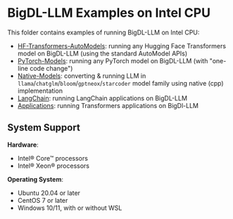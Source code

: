 # BigDL-LLM Examples on Intel CPU

This folder contains examples of running BigDL-LLM on Intel CPU:

- [HF-Transformers-AutoModels](HF-Transformers-AutoModels): running any Hugging Face Transformers model on BigDL-LLM (using the standard AutoModel APIs)
- [PyTorch-Models](PyTorch-Models): running any PyTorch model on BigDL-LLM (with "one-line code change")
- [Native-Models](Native-Models): converting & running LLM in `llama`/`chatglm`/`bloom`/`gptneox`/`starcoder` model family using native (cpp) implementation
- [LangChain](LangChain): running LangChain applications on BigDL-LLM
- [Applications](Applications): running Transformers applications on BigDl-LLM

## System Support
**Hardware**:
- Intel® Core™ processors
- Intel® Xeon® processors

**Operating System**:
- Ubuntu 20.04 or later
- CentOS 7 or later
- Windows 10/11, with or without WSL
